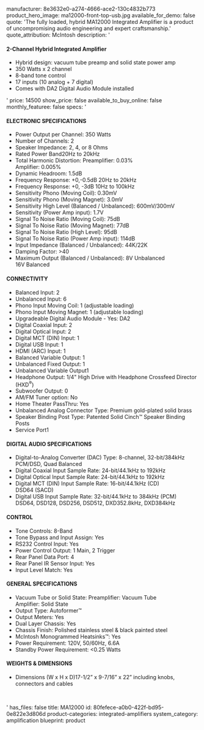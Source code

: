 manufacturer: 8e3632e0-a274-4666-ace2-130c4832b773
product_hero_image: ma12000-front-top-usb.jpg
available_for_demo: false
quote: 'The fully loaded, hybrid MA12000 Integrated Amplifier is a product of uncompromising audio engineering and expert craftsmanship.'
quote_attribution: McIntosh
description: '<h4>2-Channel Hybrid Integrated Amplifier</h4><ul><li>Hybrid design: vacuum tube preamp and solid state power amp</li><li>350 Watts x 2 channel</li><li>8-band tone control</li><li>17 inputs (10 analog + 7 digital)</li><li>Comes with DA2 Digital Audio Module installed</li></ul>'
price: 14500
show_price: false
available_to_buy_online: false
monthly_featuree: false
specs: '<h4>ELECTRONIC SPECIFICATIONS</h4><ul><li>Power Output per Channel: 350 Watts</li><li>Number of Channels: 2</li><li>Speaker Impedance: 2, 4, or 8 Ohms</li><li>Rated Power Band20Hz to 20kHz</li><li>Total Harmonic Distortion: Preamplifier: 0.03%<br>Amplifier: 0.005%</li><li>Dynamic Headroom: 1.5dB</li><li>Frequency Response: +0,-0.5dB 20Hz to 20kHz</li><li>Frequency Response: +0, -3dB 10Hz to 100kHz</li><li>Sensitivity Phono (Moving Coil): 0.30mV</li><li>Sensitivity Phono (Moving Magnet): 3.0mV</li><li>Sensitivity High Level (Balanced / Unbalanced): 600mV/300mV</li><li>Sensitivity (Power Amp input): 1.7V</li><li>Signal To Noise Ratio (Moving Coil): 75dB</li><li>Signal To Noise Ratio (Moving Magnet): 77dB</li><li>Signal To Noise Ratio (High Level): 95dB</li><li>Signal To Noise Ratio (Power Amp input): 114dB</li><li>Input Impedance (Balanced / Unbalanced): 44K/22K</li><li>Damping Factor: &gt;40</li><li>Maximum Output (Balanced / Unbalanced): 8V Unbalanced<br>16V Balanced</li></ul><h4>CONNECTIVITY</h4><ul><li>Balanced Input: 2</li><li>Unbalanced Input: 6</li><li>Phono Input Moving Coil: 1 (adjustable loading)</li><li>Phono Input Moving Magnet: 1 (adjustable loading)</li><li>Upgradeable Digital Audio Module - Yes: DA2</li><li>Digital Coaxial Input: 2</li><li>Digital Optical Input: 2</li><li>Digital MCT (DIN) Input: 1</li><li>Digital USB Input: 1</li><li>HDMI (ARC) Input: 1</li><li>Balanced Variable Output: 1</li><li>Unbalanced Fixed Output: 1</li><li>Unbalanced Variable Output1</li><li>Headphone Output: 1/4" High Drive with Headphone Crossfeed Director (HXD<sup>®</sup>)</li><li>Subwoofer Output: 0</li><li>AM/FM Tuner option: No</li><li>Home Theater PassThru: Yes</li><li>Unbalanced Analog Connector Type: Premium gold-plated solid brass</li><li>Speaker Binding Post Type: Patented Solid Cinch™ Speaker Binding Posts</li><li>Service Port1</li></ul><h4>DIGITAL AUDIO SPECIFICATIONS</h4><ul><li>Digital-to-Analog Converter (DAC) Type: 8-channel, 32-bit/384kHz PCM/DSD, Quad Balanced</li><li>Digital Coaxial Input Sample Rate: 24-bit/44.1kHz to 192kHz</li><li>Digital Optical Input Sample Rate: 24-bit/44.1kHz to 192kHz</li><li>Digital MCT (DIN) Input Sample Rate: 16-bit/44.1kHz (CD)<br>DSD64 (SACD)</li><li>Digital USB Input Sample Rate: 32-bit/44.1kHz to 384kHz (PCM)<br>DSD64, DSD128, DSD256, DSD512, DXD352.8kHz, DXD384kHz</li></ul><h4>CONTROL</h4><ul><li>Tone Controls: 8-Band</li><li>Tone Bypass and Input Assign: Yes</li><li>RS232 Control Input: Yes</li><li>Power Control Output: 1 Main, 2 Trigger</li><li>Rear Panel Data Port: 4</li><li>Rear Panel IR Sensor Input: Yes</li><li>Input Level Match: Yes</li></ul><h4>GENERAL SPECIFICATIONS</h4><ul><li>Vacuum Tube or Solid State: Preamplifier: Vacuum Tube<br>Amplifier: Solid State</li><li>Output Type: Autoformer™</li><li>Output Meters: Yes</li><li>Dual Layer Chassis: Yes</li><li>Chassis Finish: Polished stainless steel &amp; black painted steel</li><li>McIntosh Monogrammed Heatsinks™: Yes</li><li>Power Requirement: 120V, 50/60Hz, 6.6A</li><li>Standby Power Requirement: &lt;0.25 Watts</li></ul><h4>WEIGHTS &amp; DIMENSIONS</h4><ul><li>Dimensions (W x H x D)17-1/2” x 9-7/16” x 22” including knobs, connectors and cables</li></ul><p><br></p>'
has_files: false
title: MA12000
id: 80fefece-a0b0-422f-bd95-0e822e3d806d
product-categories: integrated-amplifiers
system_category: amplification
blueprint: product
